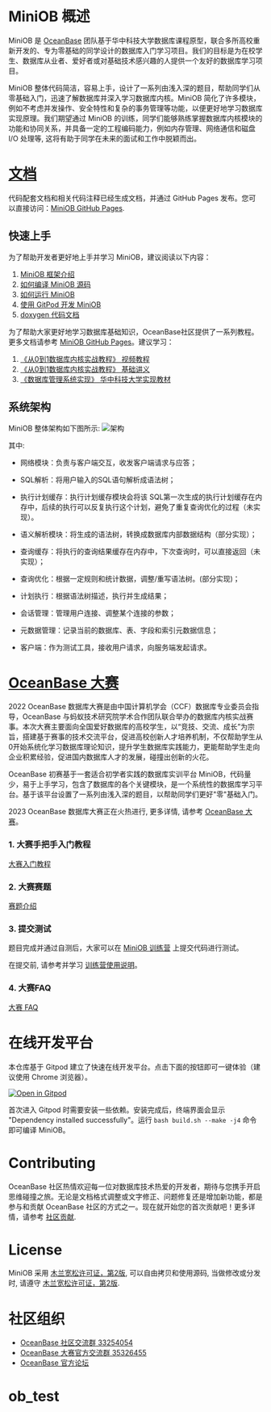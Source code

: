 # MiniOB 概述

MiniOB 是 [OceanBase](https://github.com/oceanbase/oceanbase) 团队基于华中科技大学数据库课程原型，联合多所高校重新开发的、专为零基础的同学设计的数据库入门学习项目。我们的目标是为在校学生、数据库从业者、爱好者或对基础技术感兴趣的人提供一个友好的数据库学习项目。

MiniOB 整体代码简洁，容易上手，设计了一系列由浅入深的题目，帮助同学们从零基础入门，迅速了解数据库并深入学习数据库内核。MiniOB 简化了许多模块，例如不考虑并发操作、安全特性和复杂的事务管理等功能，以便更好地学习数据库实现原理。我们期望通过 MiniOB 的训练，同学们能够熟练掌握数据库内核模块的功能和协同关系，并具备一定的工程编码能力，例如内存管理、网络通信和磁盘 I/O 处理等, 这将有助于同学在未来的面试和工作中脱颖而出。

# [文档](https://oceanbase.github.io/miniob/)
代码配套文档和相关代码注释已经生成文档，并通过 GitHub Pages 发布。您可以直接访问：[MiniOB GitHub Pages](https://oceanbase.github.io/miniob/).

## 快速上手

为了帮助开发者更好地上手并学习 MiniOB，建议阅读以下内容：

1. [MiniOB 框架介绍](https://oceanbase.github.io/miniob/miniob-introduction.html)
2. [如何编译 MiniOB 源码](https://oceanbase.github.io/miniob/how_to_build.html)
3. [如何运行 MiniOB](https://oceanbase.github.io/miniob/how_to_run.html)
4. [使用 GitPod 开发 MiniOB](https://oceanbase.github.io/miniob/dev-env/dev_by_gitpod.html)
5. [doxygen 代码文档](https://oceanbase.github.io/miniob/design/doxy/html/index.html)

为了帮助大家更好地学习数据库基础知识，OceanBase社区提供了一系列教程。更多文档请参考 [MiniOB GitHub Pages](https://oceanbase.github.io/miniob/)。建议学习：

1. [《从0到1数据库内核实战教程》  视频教程](https://open.oceanbase.com/activities/4921877?id=4921946)
2. [《从0到1数据库内核实战教程》  基础讲义](https://github.com/oceanbase/kernel-quickstart)
3. [《数据库管理系统实现》  华中科技大学实现教材](https://oceanbase.github.io/miniob/lectures/index.html)

## 系统架构

MiniOB 整体架构如下图所示:
![架构](docs/src/images/miniob-introduction-sql-flow.png)

其中:

- 网络模块：负责与客户端交互，收发客户端请求与应答；

- SQL解析：将用户输入的SQL语句解析成语法树；

- 执行计划缓存：执行计划缓存模块会将该 SQL第一次生成的执行计划缓存在内存中，后续的执行可以反复执行这个计划，避免了重复查询优化的过程（未实现）。

- 语义解析模块：将生成的语法树，转换成数据库内部数据结构（部分实现）；

- 查询缓存：将执行的查询结果缓存在内存中，下次查询时，可以直接返回（未实现）；

- 查询优化：根据一定规则和统计数据，调整/重写语法树。(部分实现)；

- 计划执行：根据语法树描述，执行并生成结果；

- 会话管理：管理用户连接、调整某个连接的参数；

- 元数据管理：记录当前的数据库、表、字段和索引元数据信息；

- 客户端：作为测试工具，接收用户请求，向服务端发起请求。


# [OceanBase 大赛](https://open.oceanbase.com/competition)

2022 OceanBase 数据库大赛是由中国计算机学会（CCF）数据库专业委员会指导，OceanBase 与蚂蚁技术研究院学术合作团队联合举办的数据库内核实战赛事。本次大赛主要面向全国爱好数据库的高校学生，以“竞技、交流、成长”为宗旨，搭建基于赛事的技术交流平台，促进高校创新人才培养机制，不仅帮助学生从0开始系统化学习数据库理论知识，提升学生数据库实践能力，更能帮助学生走向企业积累经验，促进国内数据库人才的发展，碰撞出创新的火花。

OceanBase 初赛基于一套适合初学者实践的数据库实训平台 MiniOB，代码量少，易于上手学习，包含了数据库的各个关键模块，是一个系统性的数据库学习平台。基于该平台设置了一系列由浅入深的题目，以帮助同学们更好"零"基础入门。

2023 OceanBase 数据库大赛正在火热进行, 更多详情, 请参考 [OceanBase 大赛](https://open.oceanbase.com/competition/index)。

### 1. 大赛手把手入门教程

[大赛入门教程](https://oceanbase.github.io/miniob/game/gitee-instructions.html)

### 2. 大赛赛题

[赛题介绍](https://oceanbase.github.io/miniob/game/miniob_topics.html) 

### 3. 提交测试

题目完成并通过自测后，大家可以在 [MiniOB 训练营](https://open.oceanbase.com/train?questionId=500003) 上提交代码进行测试。

在提交前, 请参考并学习 [训练营使用说明](https://ask.oceanbase.com/t/topic/35600372)。

### 4. 大赛FAQ

[大赛 FAQ ](https://ask.oceanbase.com/t/topic/35601465)

# 在线开发平台

本仓库基于 Gitpod 建立了快速在线开发平台。点击下面的按钮即可一键体验（建议使用 Chrome 浏览器）。

[![Open in Gitpod](https://gitpod.io/button/open-in-gitpod.svg)](https://gitpod.io/#https://github.com/oceanbase/miniob)

首次进入 Gitpod 时需要安装一些依赖。安装完成后，终端界面会显示 "Dependency installed successfully"。运行 `bash build.sh --make -j4` 命令即可编译 MiniOB。

# Contributing

OceanBase 社区热情欢迎每一位对数据库技术热爱的开发者，期待与您携手开启思维碰撞之旅。无论是文档格式调整或文字修正、问题修复还是增加新功能，都是参与和贡献 OceanBase 社区的方式之一。现在就开始您的首次贡献吧！更多详情，请参考 [社区贡献](CONTRIBUTING.md).

# License

MiniOB 采用 [木兰宽松许可证，第2版](https://license.coscl.org.cn/MulanPSL2), 可以自由拷贝和使用源码, 当做修改或分发时, 请遵守 [木兰宽松许可证，第2版](https://license.coscl.org.cn/MulanPSL2). 

# 社区组织

- [OceanBase 社区交流群 33254054](https://h5.dingtalk.com/circle/healthCheckin.html?corpId=dingd88359ef5e4c49ef87cda005313eea7a&1fe0ca69-72d=16c86a07-83c&cbdbhh=qwertyuiop&origin=1)
- [OceanBase 大赛官方交流群 35326455](https://qr.dingtalk.com/action/joingroup?code=v1,k1,g61jI0RwHQA8UMocuTbys2cyM7vck2c6jNE87vdxz9o=&_dt_no_comment=1&origin=11)
- [OceanBase 官方论坛](https://ask.oceanbase.com/)
# ob_test
